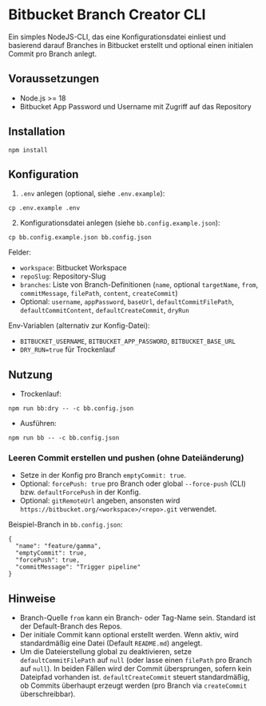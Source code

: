 # Bitbucket Branch Creator CLI

Ein simples NodeJS-CLI, das eine Konfigurationsdatei einliest und basierend darauf Branches in Bitbucket erstellt und optional einen initialen Commit pro Branch anlegt.

## Voraussetzungen
- Node.js >= 18
- Bitbucket App Password und Username mit Zugriff auf das Repository

## Installation
```
npm install
```

## Konfiguration
1. `.env` anlegen (optional, siehe `.env.example`):
```
cp .env.example .env
```
2. Konfigurationsdatei anlegen (siehe `bb.config.example.json`):
```
cp bb.config.example.json bb.config.json
```
Felder:
- `workspace`: Bitbucket Workspace
- `repoSlug`: Repository-Slug
- `branches`: Liste von Branch-Definitionen (`name`, optional `targetName`, `from`, `commitMessage`, `filePath`, `content`, `createCommit`)
- Optional: `username`, `appPassword`, `baseUrl`, `defaultCommitFilePath`, `defaultCommitContent`, `defaultCreateCommit`, `dryRun`

Env-Variablen (alternativ zur Konfig-Datei):
- `BITBUCKET_USERNAME`, `BITBUCKET_APP_PASSWORD`, `BITBUCKET_BASE_URL`
- `DRY_RUN=true` für Trockenlauf

## Nutzung
- Trockenlauf:
```
npm run bb:dry -- -c bb.config.json
```
- Ausführen:
```
npm run bb -- -c bb.config.json
```

### Leeren Commit erstellen und pushen (ohne Dateiänderung)
- Setze in der Konfig pro Branch `emptyCommit: true`.
- Optional: `forcePush: true` pro Branch oder global `--force-push` (CLI) bzw. `defaultForcePush` in der Konfig.
- Optional: `gitRemoteUrl` angeben, ansonsten wird `https://bitbucket.org/<workspace>/<repo>.git` verwendet.

Beispiel-Branch in `bb.config.json`:
```
{
  "name": "feature/gamma",
  "emptyCommit": true,
  "forcePush": true,
  "commitMessage": "Trigger pipeline"
}
```

## Hinweise
- Branch-Quelle `from` kann ein Branch- oder Tag-Name sein. Standard ist der Default-Branch des Repos.
- Der initiale Commit kann optional erstellt werden. Wenn aktiv, wird standardmäßig eine Datei (Default `README.md`) angelegt.
- Um die Dateierstellung global zu deaktivieren, setze `defaultCommitFilePath` auf `null` (oder lasse einen `filePath` pro Branch auf `null`). In beiden Fällen wird der Commit übersprungen, sofern kein Dateipfad vorhanden ist. `defaultCreateCommit` steuert standardmäßig, ob Commits überhaupt erzeugt werden (pro Branch via `createCommit` überschreibbar).
